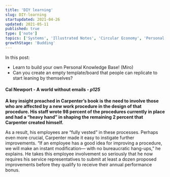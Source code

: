 ```yaml
---
title: 'DIY learning'
slug: DIY-learning
startupdated: 2021-04-26
updated: 2021-05-11
published: true
type: ['note']
topics: ['Systems', 'Illustrated Notes', 'Circular Economy', 'Personal development']
growthStage: 'Budding'
---
```


In this post: 
- Learn to build your own Personal Knowledge Base! (Miro)
- Can you create an empty template/board that people can replicate to start leaning by themselves?

#### Cal Newport - A world without emails - *p125*
 **A key insight preached in Carpenter’s book is the need to involve those who are affected by a new work procedure in the design of that procedure. His staff wrote 98 percent of the procedures currently in place and had a “heavy hand” in shaping the remaining 2 percent that Carpenter created himself.** 

As a result, his employees are “fully vested” in these processes. Perhaps even more crucial, Carpenter made it easy to instigate further improvements. “If an employee has a good idea for improving a procedure, we will make an instant modification— with no bureaucratic hang-ups,” he explains.  He takes this employee involvement so seriously that he now requires his service representatives to submit at least a dozen proposed improvements before they qualify to receive their annual performance bonus.

